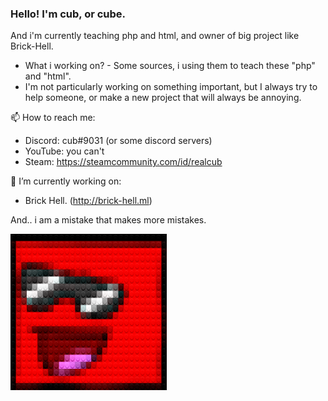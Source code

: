 
### Hello! I'm cub, or cube.

And i'm currently teaching php and html, and owner of big project like Brick-Hell.

- What i working on? - Some sources, i using them to teach these "php" and "html".
- I'm not particularly working on something important, but I always try to help someone, or make a new project that will always be annoying.

📫 How to reach me:
- Discord: cub#9031 (or some discord servers)
- YouTube: you can't
- Steam: https://steamcommunity.com/id/realcub

🔭 I’m currently working on:
- Brick Hell. (http://brick-hell.ml)


And.. i am a mistake that makes more mistakes.

<img src="./legofy2.png" width="250" height="250">
